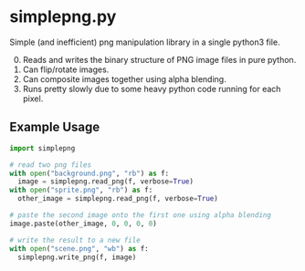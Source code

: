 # simplepng.py

Simple (and inefficient) png manipulation library in a single python3 file.

0. Reads and writes the binary structure of PNG image files in pure python.
0. Can flip/rotate images.
0. Can composite images together using alpha blending.
0. Runs pretty slowly due to some heavy python code running for each pixel.

## Example Usage

```py
import simplepng

# read two png files
with open("background.png", "rb") as f:
  image = simplepng.read_png(f, verbose=True)
with open("sprite.png", "rb") as f:
  other_image = simplepng.read_png(f, verbose=True)

# paste the second image onto the first one using alpha blending
image.paste(other_image, 0, 0, 0, 0)

# write the result to a new file
with open("scene.png", "wb") as f:
  simplepng.write_png(f, image)
```
